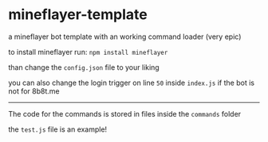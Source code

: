 # mineflayer-template
a mineflayer bot template with an working command loader (very epic)

to install mineflayer run:
```npm install mineflayer```

than change the `config.json` file to your liking

you can also change the login trigger on line `50` inside `index.js` if the bot is not for 8b8t.me

---------------------------------------------------------------------------------------------------

The code for the commands is stored in files inside the `commands` folder

the `test.js` file is an example!
